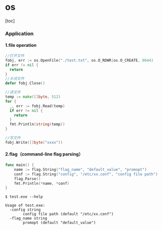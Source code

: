 # os

[toc]

### Application

####  1.file operation
```go
//打开文件
fobj, err := os.OpenFile("./test.txt", os.O_RDWR|os.O_CREATE, 0644)
if err != nil {
  return
}
//关闭文件
defer fobj.Close()

//读文件
temp := make([]byte, 512)
for {
  _, err := fobj.Read(temp)
  if err != nil {
    return
  }
  fmt.Println(string(temp))
}

//写文件
fobj.Write([]byte("xxxx"))
```

#### 2.flag（command-line flag parsing）
```go
func main() {
	name := flag.String("flag_name", "default_value", "promopt")
	conf := flag.String("config", "/etc/xx.conf", "config file path")
	flag.Parse()
	fmt.Println(*name, *conf)
}
```

```shell
$ test.exe --help

Usage of test.exe:
  -config string
        config file path (default "/etc/xx.conf")
  -flag_name string
        promopt (default "default_value")

```

